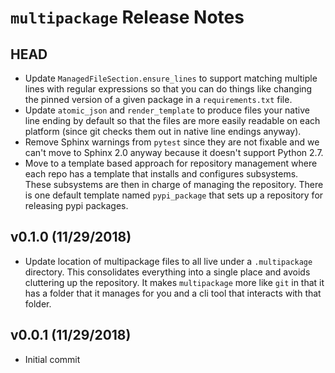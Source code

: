 # `multipackage` Release Notes

## HEAD

- Update `ManagedFileSection.ensure_lines` to support matching multiple lines
  with regular expressions so that you can do things like changing the pinned
  version of a given package in a `requirements.txt` file.
- Update `atomic_json` and `render_template` to produce files your native
  line ending by default so that the files are more easily readable on each
  platform (since git checks them out in native line endings anyway).
- Remove Sphinx warnings from `pytest` since they are not fixable and we can't
  move to Sphinx 2.0 anyway because it doesn't support Python 2.7. 
- Move to a template based approach for repository management where each repo
  has a template that installs and configures subsystems.  These subsystems are
  then in charge of managing the repository.  There is one default template
  named `pypi_package` that sets up a repository for releasing pypi packages.

## v0.1.0 (11/29/2018)

- Update location of multipackage files to all live under a `.multipackage`
  directory.  This consolidates everything into a single place and avoids
  cluttering up the repository.  It makes `multipackage` more like `git` in that
  it has a folder that it manages for you and a cli tool that interacts with
  that folder.

## v0.0.1 (11/29/2018)

- Initial commit
